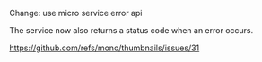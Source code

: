 Change: use micro service error api

The service now also returns a status code when an error occurs.

https://github.com/refs/mono/thumbnails/issues/31

